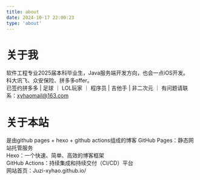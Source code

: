 ```yaml
---
title: about
date: 2024-10-17 22:00:23
type: 'about'
---
```


# 关于我
软件工程专业2025届本科毕业生，Java服务端开发方向，也会一点iOS开发。</br> 科大讯飞、众安保险、拼多多offer。</br>已签约拼多多
| 足球 ｜ LOL玩家 ｜ 程序员 | 吉他手 | 非二次元 ｜ 
有问题请联系：xyhaomail@163.com



# 关于本站
是由github pages + hexo + github actions组成的博客
GitHub Pages：静态网站托管服务  
Hexo：一个快速、简单、高效的博客框架  
GitHub Actions：持续集成和持续交付（CI/CD）平台  
网站首页：Juzi-xyhao.github.io/
